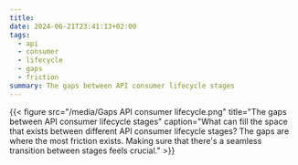 ```yaml
---
title: 
date: 2024-06-21T23:41:13+02:00
tags:
  - api
  - consumer
  - lifecycle
  - gaps
  - friction
summary: The gaps between API consumer lifecycle stages
---
```

{{< figure src="/media/Gaps API consumer lifecycle.png" title="The gaps between API consumer lifecycle stages" caption="What can fill the space that exists between different API consumer lifecycle stages? The gaps are where the most friction exists. Making sure that there's a seamless transition between stages feels crucial." >}}